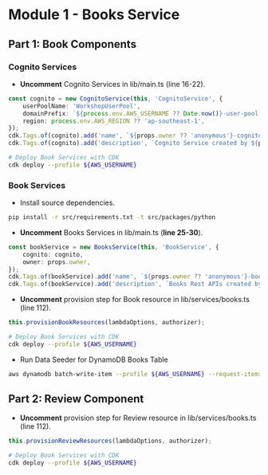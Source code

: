 # Module 1 - Books Service

## Part 1: Book Components
### Cognito Services
- **Uncomment** Cognito Services in lib/main.ts (line 16-22).
```typescript
const cognito = new CognitoService(this, 'CognitoService', {
    userPoolName: 'WorkshopUserPool',
    domainPrefix: `${process.env.AWS_USERNAME ?? Date.now()}-user-pool`,
    region: process.env.AWS_REGION ?? 'ap-southeast-1',
});
cdk.Tags.of(cognito).add('name', `${props.owner ?? 'anonymous'}-cognito-service`);
cdk.Tags.of(cognito).add('description', `Cognito Service created by ${props.owner ?? 'anonymous'}`);
```
```bash
# Deploy Book Services with CDK
cdk deploy --profile ${AWS_USERNAME}
```
### Book Services
- Install source dependencies.
```bash
pip install -r src/requirements.txt -t src/packages/python
```
- **Uncomment** Books Services in lib/main.ts (**line 25-30**).
```typescript
const bookService = new BooksService(this, 'BookService', {
    cognito: cognito,
    owner: props.owner,
});
cdk.Tags.of(bookService).add('name', `${props.owner ?? 'anonymous'}-books-service`);
cdk.Tags.of(bookService).add('description', `Books Rest APIs created by ${props.owner ?? 'anonymous'}`);
```
- **Uncomment** provision step for Book resource in lib/services/books.ts (line 112).
```typescript
this.provisionBookResources(lambdaOptions, authorizer);
```
```bash
# Deploy Book Services with CDK
cdk deploy --profile ${AWS_USERNAME}
```
- Run Data Seeder for DynamoDB Books Table
```bash
aws dynamodb batch-write-item --profile ${AWS_USERNAME} --request-items file://./src/seeders/data-seeder.json
```
## Part 2: Review Component
- **Uncomment** provision step for Review resource in lib/services/books.ts (line 112).
```typescript
this.provisionReviewResources(lambdaOptions, authorizer);
```
```bash
# Deploy Book Services with CDK
cdk deploy --profile ${AWS_USERNAME}
```
